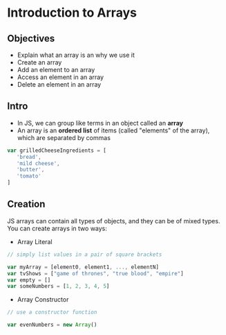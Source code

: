 # Introduction to Arrays

## Objectives

* Explain what an array is an why we use it 
* Create an array
* Add an element to an array
* Access an element in an array
* Delete an element in an array

## Intro

* In JS, we can group like terms in an object called an **array**
* An array is an **ordered list** of items (called "elements" of the array), which are separated by commas

```js
var grilledCheeseIngredients = [
   'bread',
   'mild cheese',
   'butter',
   'tomato'
]
```

## Creation

JS arrays can contain all types of objects, and they can be of mixed types. You can create arrays in two ways:
* Array Literal

```js
// simply list values in a pair of square brackets

var myArray = [element0, element1, ..., elementN]
var tvShows = ["game of thrones", "true blood", "empire"]
var empty = []
var someNumbers = [1, 2, 3, 4, 5]
```

* Array Constructor
```js
// use a constructor function

var evenNumbers = new Array()
```

